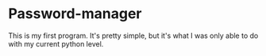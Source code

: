 # Password-manager
This is my first program. It's pretty simple, but it's what I was only able to do with my current python level.
